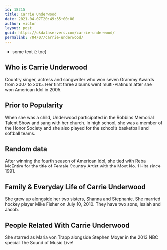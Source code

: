 ```yaml
---
id: 18215
title: Carrie Underwood
date: 2021-04-07T20:49:35+00:00
author: victor
layout: post
guid: https://ukdataservers.com/carrie-underwood/
permalink: /04/07/carrie-underwood/
---
```


* some text
{: toc}


## Who is Carrie Underwood



Country singer, actress and songwriter who won seven Grammy Awards from 2007 to 2015. Her first three albums went multi-Platinum after she won American Idol in 2005. 

                
                
                
## Prior to Popularity



When she was a child, Underwood participated in the Robbins Memorial Talent Show and sang with her church. In high school, she was a member of the Honor Society and she also played for the school&#8217;s basketball and softball teams. 

                
                
                
## Random data



After winning the fourth season of American Idol, she tied with Reba McEntire for the title of Female Country Artist with the Most No. 1 Hits since 1991. 

                
                
                
## Family & Everyday Life of Carrie Underwood



She grew up alongside her two sisters, Shanna and Stephanie. She married hockey player Mike Fisher on July 10, 2010. They have two sons, Isaiah and Jacob.  

                
                
                
## People Related With Carrie Underwood



She starred as Maria von Trapp alongside Stephen Moyer in the 2013 NBC special The Sound of Music Live! 

                
              
            
          
          
          